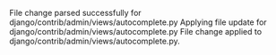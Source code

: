 File change parsed successfully for django/contrib/admin/views/autocomplete.py
Applying file update for django/contrib/admin/views/autocomplete.py
File change applied to django/contrib/admin/views/autocomplete.py.
